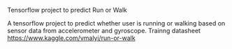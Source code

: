 Tensorflow project to predict Run or Walk

A tensorflow project to predict whether user is running or walking based on sensor data from accelerometer and gyroscope. Trainng datasheet https://www.kaggle.com/vmalyi/run-or-walk

